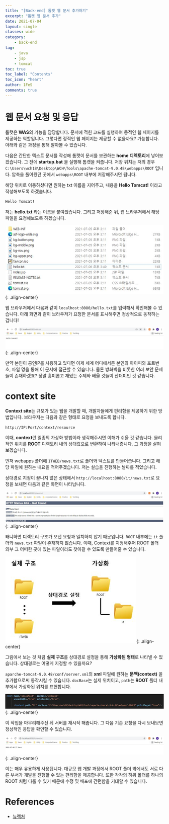 ```yaml
---
title: "[Back-end] 톰캣 웹 문서 추가하기"
excerpt: "톰캣 웹 문서 추가"
date: 2021-07-04
layout: single
classes: wide
category:
    - back-end
tag:
    - java
    - jsp
    - tomcat
toc: true
toc_label: "Contents"
toc_icon: "heart"
author: 1FeS
comments: true
---
```


# 웹 문서 요청 및 응답

톰캣은 **WAS**의 기능을 담당합니다. 문서에 적힌 코드를 실행하여 동적인 웹 페이지를 제공하는 역할입니다. 그렇다면 정적인 웹 페이지는 제공할 수 없을까요? 가능합니다. 아래와 같은 과정을 통해 알아볼 수 있습니다.

다음은 간단한 텍스트 문서를 작성해 톰캣이 문서를 보관하는 **home 디렉토리**에 넣어보겠습니다. 그 전에 **startup.bat** 을 실행해 톰캣을 켜줍니다. 저장 위치는 저의 경우 `C:\Users\wch18\Desktop\WCH\Tools\apache-tomcat-9.0.48\webapps\ROOT` 입니다. 압축을 풀어줬던 곳에서 `webapps\ROOT` 내부에 저장해주시면 됩니다.

해당 위치로 이동하셨다면 원하는 txt 이름을 지어주고, 내용을 **Hello Tomcat!** 이라고 작성해보도록 하겠습니다.

```txt
Hello Tomcat!
```

저는 **hello.txt** 라는 이름을 붙여줬습니다. 그리고 저장해준 뒤, 웹 브라우저에서 해당 파일을 요청해보도록 하겠습니다.

![hello tomcat](/_img/2021-07-06/hello_tomcat.jpg){: .align-center}

웹 브라우저에서 다음과 같이 `localhost:8080/hello.txt`를 입력해서 확인해볼 수 있습니다. 아래 화면과 같이 브라우저가 요청한 문서를 표시해주면 정상적으로 동작하는 겁니다!

![hello tomcat](/_img/2021-07-06/hello_tomcat2.jpg){: .align-center}

만약 본인이 공인IP를 사용하고 있다면 이제 세계 어디에서든 본인의 아이피와 포트번호, 파일 명을 통해 이 문서에 접근할 수 있습니다. 물론 방화벽을 비롯한 여러 보안 문제들이 존재하겠죠? 정말 흥미롭고 재밌는 주제와 배울 것들이 산더미인 것 같습니다.

# context site

**Context site**는 규모가 있는 웹을 개발할 때, 개발자들에게 편리함을 제공하기 위한 방법입니다. 브라우저는 다음과 같은 형태로 요청을 보내도록 합니다.

`http://IP:Port/context/resource`

이때, **context**란 일종의 가상화 방법이라 생각해주시면 이해가 쉬울 것 같습니다. 물리적인 위치를 **ROOT** 디렉토리 내의 상대값으로 변환하여 나타내줍니다. 그 과정을 살펴보겠습니다.

먼저 webapps 폴더에 `ITWEB/news.txt`로 폴더와 텍스트를 만들어줍니다. 그리고 해당 파일에 원하는 내요을 적어주겠습니다. 저는 실습을 진행하는 날짜를 적었습니다.

상대경로 지정이 끝나지 않은 상태에서 `http://localhost:8080/it/news.txt`로 요청을 보내면 다음과 같은 화면이 나타납니다.

![hello tomcat](/_img/2021-07-06/before_context.jpg){: .align-center}

왜냐하면 디렉토리 구조가 보낸 요청과 일치하지 않기 때문입니다. `ROOT` 내부에는 `it` 폴더와 `news.txt` 파일이 존재하지 않습니다. 이때, Context를 지정해주어 ROOT 폴더 외부 그 어떠한 곳에 있는 파일이라도 찾아갈 수 있도록 만들어줄 수 있습니다.

![context process](/_img/2021-07-06/context_process.jpg){: .align-center}

그림에서 보는 것 처럼 **실제 구조**를 상대경로 설정을 통해 **가상화된 형태**로 나타낼 수 있습니다. 상대경로는 어떻게 지정할 수 있을까요?

`aparche-tomcat-9.0.48/conf/server.xml`의 **xml** 파일에 원하는 **문맥(context)** 을 추가함으로써 동작시킬 수 있습니다. `docBase`는 실제 위치이고, `path`는 **ROOT** 폴더 내부에서 가상화된 위치를 표현합니다.

![hello tomcat](/_img/2021-07-06/context_add.jpg){: .align-center}

이 작업을 마무리해주신 뒤 서버를 재시작 해줍니다. 그 다음 기존 요청을 다시 보내보면 정상적인 응답을 확인할 수 있습니다.

![hello tomcat](/_img/2021-07-06/after_context.jpg){: .align-center}

이는 매우 유용하게 사용됩니다. 대규모 웹 개발 과정에서 ROOT 폴더 밖에서도 서로 다른 부서가 개발을 진행할 수 있는 편리함을 제공합니다. 또한 각각의 하위 폴더를 하나의 ROOT 처럼 다룰 수 있기 때문에 수정 및 배포에 간편함을 기대할 수 있습니다.

# References
- [뉴렉처](https://www.youtube.com/channel/UC5-ixpj8DioZqmrasj6Ihpw)